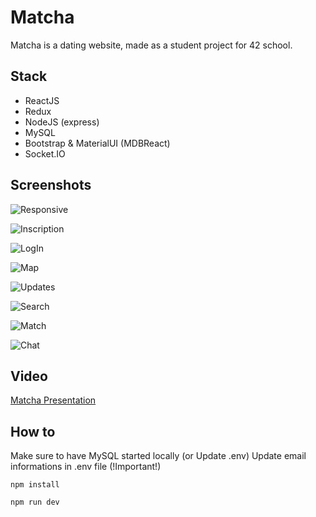 # Matcha
Matcha is a dating website, made as a student project for 42 school.

## Stack
- ReactJS
- Redux
- NodeJS (express)
- MySQL
- Bootstrap & MaterialUI (MDBReact)
- Socket.IO

## Screenshots
![Responsive](https://i.ibb.co/nLjsdzq/1.png)

![Inscription](https://i.ibb.co/D5DDVgv/2.png)

![LogIn](https://i.ibb.co/12nvBXq/3.png)

![Map](https://i.ibb.co/NNkhDvR/4.png)

![Updates](https://i.ibb.co/rkhqQYn/5.png)

![Search](https://i.ibb.co/vd6vZ38/6.png)

![Match](https://i.ibb.co/bLTdPX0/7.png)

![Chat](https://i.ibb.co/RTW4Ckh/8.png)

## Video
[Matcha Presentation](https://www.youtube.com/watch?v=nDQGR-UWHw4)

## How to
Make sure to have MySQL started locally (or Update .env)
Update email informations in .env file (!Important!)
```
npm install
```
```
npm run dev
```
